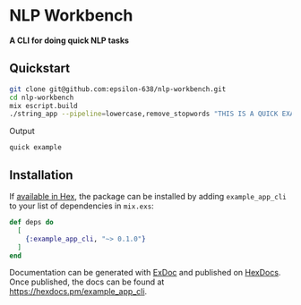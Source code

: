 # NLP Workbench

**A CLI for doing quick NLP tasks**

## Quickstart
```bash
git clone git@github.com:epsilon-638/nlp-workbench.git
cd nlp-workbench
mix escript.build
./string_app --pipeline=lowercase,remove_stopwords "THIS IS A QUICK EXAMPLE"
```

Output
```
quick example
```

## Installation

If [available in Hex](https://hex.pm/docs/publish), the package can be installed
by adding `example_app_cli` to your list of dependencies in `mix.exs`:

```elixir
def deps do
  [
    {:example_app_cli, "~> 0.1.0"}
  ]
end
```

Documentation can be generated with [ExDoc](https://github.com/elixir-lang/ex_doc)
and published on [HexDocs](https://hexdocs.pm). Once published, the docs can
be found at <https://hexdocs.pm/example_app_cli>.

